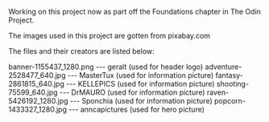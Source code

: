 Working on this project now as part off the Foundations chapter in The Odin Project.

The images used in this project are gotten from pixabay.com

The files and their creators are listed below:

banner-1155437_1280.png --- geralt (used for header logo)
adventure-2528477_640.jpg --- MasterTux (used for information picture)
fantasy-2861815_640.jpg --- KELLEPICS (used for information picture)
shooting-75599_640.jpg --- DrMAURO (used for information picture)
raven-5426192_1280.jpg --- Sponchia (used for information picture)
popcorn-1433327_1280.jpg --- anncapictures (used for hero picture)
